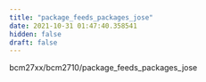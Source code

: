 ```yaml
---
title: "package_feeds_packages_jose"
date: 2021-10-31 01:47:40.358541
hidden: false
draft: false
---
```


bcm27xx/bcm2710/package_feeds_packages_jose

